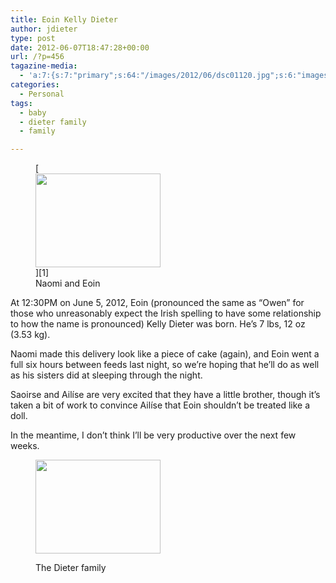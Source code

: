 ```yaml
---
title: Eoin Kelly Dieter
author: jdieter
type: post
date: 2012-06-07T18:47:28+00:00
url: /?p=456
tagazine-media:
  - 'a:7:{s:7:"primary";s:64:"/images/2012/06/dsc01120.jpg";s:6:"images";a:2:{s:64:"/images/2012/06/dsc01120.jpg";a:6:{s:8:"file_url";s:64:"/images/2012/06/dsc01120.jpg";s:5:"width";s:4:"3648";s:6:"height";s:4:"2736";s:4:"type";s:5:"image";s:4:"area";s:7:"9980928";s:9:"file_path";s:0:"";}s:64:"/images/2012/06/dsc01158.jpg";a:6:{s:8:"file_url";s:64:"/images/2012/06/dsc01158.jpg";s:5:"width";s:4:"3648";s:6:"height";s:4:"2736";s:4:"type";s:5:"image";s:4:"area";s:7:"9980928";s:9:"file_path";s:0:"";}}s:6:"videos";a:0:{}s:11:"image_count";s:1:"2";s:6:"author";s:6:"664943";s:7:"blog_id";s:7:"9493963";s:9:"mod_stamp";s:19:"2012-06-07 18:47:28";}'
categories:
  - Personal
tags:
  - baby
  - dieter family
  - family

---
```

<figure id="attachment_457" style="max-width: 200px" class="wp-caption alignleft">[<img class="size-medium wp-image-457" title="Naomi and Eoin" src="/images/2012/06/dsc01120.jpg?w=200" alt="" width="200" height="150" srcset="/images/2012/06/dsc01120.jpg 3648w, /images/2012/06/dsc01120-300x225.jpg 300w, /images/2012/06/dsc01120-768x576.jpg 768w, /images/2012/06/dsc01120-1024x768.jpg 1024w" sizes="(max-width: 200px) 100vw, 200px" />][1]<figcaption class="wp-caption-text">Naomi and Eoin</figcaption></figure> 

At 12:30PM on June 5, 2012, Eoin (pronounced the same as &#8220;Owen&#8221; for those who unreasonably expect the Irish spelling to have some relationship to how the name is pronounced) Kelly Dieter was born. He&#8217;s 7 lbs, 12 oz (3.53 kg).

Naomi made this delivery look like a piece of cake (again), and Eoin went a full six hours between feeds last night, so we&#8217;re hoping that he&#8217;ll do as well as his sisters did at sleeping through the night.

Saoirse and Ailíse are very excited that they have a little brother, though it&#8217;s taken a bit of work to convince Ailíse that Eoin shouldn&#8217;t be treated like a doll.

In the meantime, I don&#8217;t think I&#8217;ll be very productive over the next few weeks.<figure id="attachment_462" style="max-width: 200px" class="wp-caption alignright">

[<img src="/images/2012/06/dsc01158.jpg?w=200" alt="" title="The Dieter family" width="200" height="150" class="size-medium wp-image-462" srcset="/images/2012/06/dsc01158.jpg 3648w, /images/2012/06/dsc01158-300x225.jpg 300w, /images/2012/06/dsc01158-768x576.jpg 768w, /images/2012/06/dsc01158-1024x768.jpg 1024w" sizes="(max-width: 200px) 100vw, 200px" />][2]<figcaption class="wp-caption-text">The Dieter family</figcaption></figure>

 [1]: /images/2012/06/dsc01120.jpg
 [2]: /images/2012/06/dsc01158.jpg